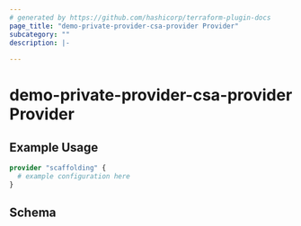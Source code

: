 ```yaml
---
# generated by https://github.com/hashicorp/terraform-plugin-docs
page_title: "demo-private-provider-csa-provider Provider"
subcategory: ""
description: |-
  
---
```


# demo-private-provider-csa-provider Provider



## Example Usage

```terraform
provider "scaffolding" {
  # example configuration here
}
```

<!-- schema generated by tfplugindocs -->
## Schema
